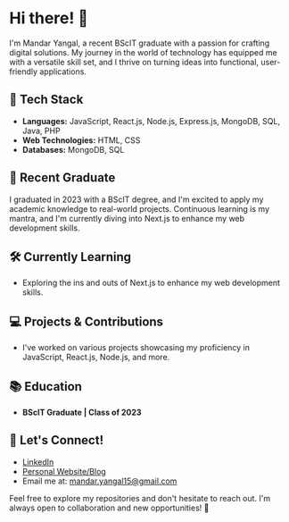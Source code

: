 # Hi there! 👋

I'm Mandar Yangal, a recent BScIT graduate with a passion for crafting digital solutions. My journey in the world of technology has equipped me with a versatile skill set, and I thrive on turning ideas into functional, user-friendly applications.

## 🚀 Tech Stack
- **Languages:** JavaScript, React.js, Node.js, Express.js, MongoDB, SQL, Java, PHP
- **Web Technologies:** HTML, CSS
- **Databases:** MongoDB, SQL

## 🌱 Recent Graduate
I graduated in 2023 with a BScIT degree, and I'm excited to apply my academic knowledge to real-world projects. Continuous learning is my mantra, and I'm currently diving into Next.js to enhance my web development skills.

## 🛠 Currently Learning
- Exploring the ins and outs of Next.js to enhance my web development skills.

## 💻 Projects & Contributions
- I've worked on various projects showcasing my proficiency in JavaScript, React.js, Node.js, and more.

## 📚 Education
- **BScIT Graduate | Class of 2023**

## 🤝 Let's Connect!
- [LinkedIn](https://www.linkedin.com/in/mandar-yangal-a72098262)
- [Personal Website/Blog](https://myportfolio-48hw.onrender.com/)
- Email me at: mandar.yangal15@gmail.com

Feel free to explore my repositories and don't hesitate to reach out. I'm always open to collaboration and new opportunities! 🌟

<!--
**Maddy150912/Maddy150912** is a ✨ _special_ ✨ repository because its `README.md` (this file) appears on your GitHub profile.

Here are some ideas to get you started:

- 🔭 I’m currently working on ...
- 🌱 I’m currently learning ...
- 👯 I’m looking to collaborate on ...
- 🤔 I’m looking for help with ...
- 💬 Ask me about ...
- 📫 How to reach me: ...
- 😄 Pronouns: ...
- ⚡ Fun fact: ...
-->
